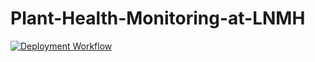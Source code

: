 # Plant-Health-Monitoring-at-LNMH

[![Deployment Workflow](https://github.com/GabrielNsiah/Plant-Health-Monitoring-at-LNMH/actions/workflows/deployment.yml/badge.svg)](https://github.com/GabrielNsiah/Plant-Health-Monitoring-at-LNMH/actions/workflows/deployment.yml)

